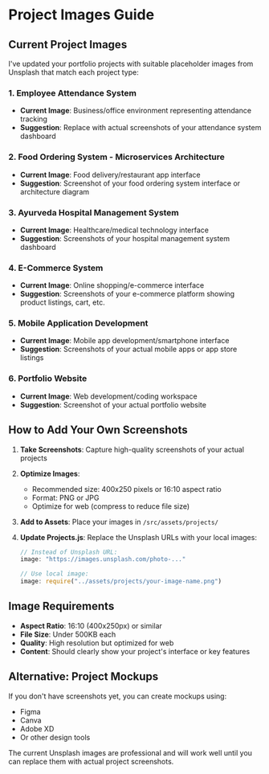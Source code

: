 # Project Images Guide

## Current Project Images

I've updated your portfolio projects with suitable placeholder images from Unsplash that match each project type:

### 1. Employee Attendance System

- **Current Image**: Business/office environment representing attendance tracking
- **Suggestion**: Replace with actual screenshots of your attendance system dashboard

### 2. Food Ordering System - Microservices Architecture

- **Current Image**: Food delivery/restaurant app interface
- **Suggestion**: Screenshot of your food ordering system interface or architecture diagram

### 3. Ayurveda Hospital Management System

- **Current Image**: Healthcare/medical technology interface
- **Suggestion**: Screenshots of your hospital management system dashboard

### 4. E-Commerce System

- **Current Image**: Online shopping/e-commerce interface
- **Suggestion**: Screenshots of your e-commerce platform showing product listings, cart, etc.

### 5. Mobile Application Development

- **Current Image**: Mobile app development/smartphone interface
- **Suggestion**: Screenshots of your actual mobile apps or app store listings

### 6. Portfolio Website

- **Current Image**: Web development/coding workspace
- **Suggestion**: Screenshot of your actual portfolio website

## How to Add Your Own Screenshots

1. **Take Screenshots**: Capture high-quality screenshots of your actual projects

2. **Optimize Images**:
   - Recommended size: 400x250 pixels or 16:10 aspect ratio
   - Format: PNG or JPG
   - Optimize for web (compress to reduce file size)

3. **Add to Assets**: Place your images in `/src/assets/projects/`

4. **Update Projects.js**: Replace the Unsplash URLs with your local images:

   ```javascript
   // Instead of Unsplash URL:
   image: "https://images.unsplash.com/photo-..."
   
   // Use local image:
   image: require("../assets/projects/your-image-name.png")
   ```

## Image Requirements

- **Aspect Ratio**: 16:10 (400x250px) or similar
- **File Size**: Under 500KB each
- **Quality**: High resolution but optimized for web
- **Content**: Should clearly show your project's interface or key features

## Alternative: Project Mockups

If you don't have screenshots yet, you can create mockups using:

- Figma
- Canva
- Adobe XD
- Or other design tools

The current Unsplash images are professional and will work well until you can replace them with actual project screenshots.
